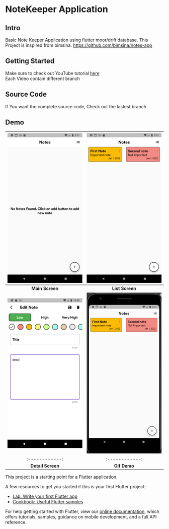 # NoteKeeper Application

## Intro
Basic Note Keeper Application using flutter moor/drift database.
This Project is inspired from bimsina. https://github.com/bimsina/notes-app

## Getting Started
Make sure to check out YouTube tutorial [here](https://www.youtube.com/watch?v=_xVWj0LXx24&list=PLVW1e1FvhW6521gIA3RRQbikyxeO9MP6G)   
Each Video contain different branch

## Source Code
If You want the complete source code, Check out the lastest branch


## Demo   
| ![Image](https://github.com/CodingWithTashi/note_keeper/blob/Part_15/demo/main.png?raw=true) | ![Image](https://github.com/CodingWithTashi/note_keeper/blob/Part_15/demo/list.png?raw=true) |
| :------------: | :------------: |
| **Main Screen** | **List Screen** |    
| ![Image](https://github.com/CodingWithTashi/note_keeper/blob/Part_15/demo/detail.png?raw=true) | ![Image](https://github.com/CodingWithTashi/note_keeper/blob/Part_15/demo/gif.gif?raw=true) |
| :------------: | :------------: |
| **Detail Screen** | **Gif Demo** |   

This project is a starting point for a Flutter application.

A few resources to get you started if this is your first Flutter project:

- [Lab: Write your first Flutter app](https://flutter.dev/docs/get-started/codelab)
- [Cookbook: Useful Flutter samples](https://flutter.dev/docs/cookbook)

For help getting started with Flutter, view our
[online documentation](https://flutter.dev/docs), which offers tutorials,
samples, guidance on mobile development, and a full API reference.
